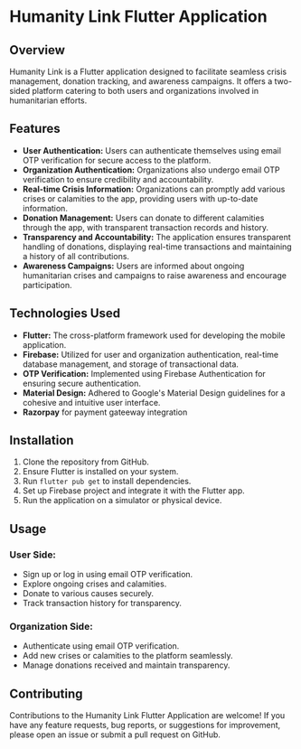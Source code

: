 # Humanity Link Flutter Application

## Overview
Humanity Link is a Flutter application designed to facilitate seamless crisis management, donation tracking, and awareness campaigns. It offers a two-sided platform catering to both users and organizations involved in humanitarian efforts.

## Features
- **User Authentication:** Users can authenticate themselves using email OTP verification for secure access to the platform.
- **Organization Authentication:** Organizations also undergo email OTP verification to ensure credibility and accountability.
- **Real-time Crisis Information:** Organizations can promptly add various crises or calamities to the app, providing users with up-to-date information.
- **Donation Management:** Users can donate to different calamities through the app, with transparent transaction records and history.
- **Transparency and Accountability:** The application ensures transparent handling of donations, displaying real-time transactions and maintaining a history of all contributions.
- **Awareness Campaigns:** Users are informed about ongoing humanitarian crises and campaigns to raise awareness and encourage participation.

## Technologies Used
- **Flutter:** The cross-platform framework used for developing the mobile application.
- **Firebase:** Utilized for user and organization authentication, real-time database management, and storage of transactional data.
- **OTP Verification:** Implemented using Firebase Authentication for ensuring secure authentication.
- **Material Design:** Adhered to Google's Material Design guidelines for a cohesive and intuitive user interface.
- **Razorpay** for payment gateeway integration

## Installation
1. Clone the repository from GitHub.
2. Ensure Flutter is installed on your system.
3. Run `flutter pub get` to install dependencies.
4. Set up Firebase project and integrate it with the Flutter app.
5. Run the application on a simulator or physical device.

## Usage
### User Side:
- Sign up or log in using email OTP verification.
- Explore ongoing crises and calamities.
- Donate to various causes securely.
- Track transaction history for transparency.

### Organization Side:
- Authenticate using email OTP verification.
- Add new crises or calamities to the platform seamlessly.
- Manage donations received and maintain transparency.

## Contributing
Contributions to the Humanity Link Flutter Application are welcome! If you have any feature requests, bug reports, or suggestions for improvement, please open an issue or submit a pull request on GitHub.

